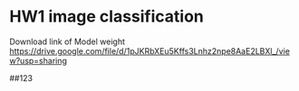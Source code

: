 # HW1 image classification



Download link of Model weight
https://drive.google.com/file/d/1pJKRbXEu5Kffs3Lnhz2npe8AaE2LBXl_/view?usp=sharing

##123
